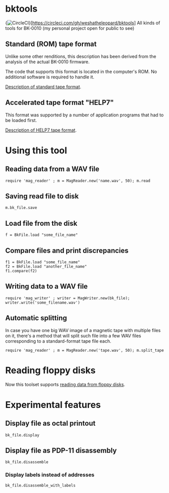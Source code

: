 # bktools
{<img src="https://circleci.com/gh/weshatheleopard/bktools.svg?style=svg" alt="CircleCI" />}[https://circleci.com/gh/weshatheleopard/bktools]
All kinds of tools for BK-0010 (my personal project open for public to see)



## Standard (ROM) tape format

Unlike some other renditions, this description has been derived from the analysis of the actual BK-0010 firmware.

The code that supports this format is located in the computer's ROM. No additional software is required to handle it.

[Description of standard tape format](doc/bk_tape_format.md).

## Accelerated tape format "HELP7"

This format was supported by a number of application programs that had to be loaded first.

[Description of HELP7 tape format](doc/help7_tape_format.md).

# Using this tool

## Reading data from a WAV file

```
require 'mag_reader' ; m = MagReader.new('name.wav', 50); m.read
```

## Saving read file to disk

```
m.bk_file.save
```

## Load file from the disk

```
f = BkFile.load "some_file_name"
```

## Compare files and print discrepancies

```
f1 = BkFile.load "some_file_name"
f2 = BkFile.load "another_file_name"
f1.compare(f2)
```

## Writing data to a WAV file

```
require 'mag_writer' ; writer = MagWriter.new(bk_file); writer.write('some_filename.wav')
```
## Automatic splitting

In case you have one big WAV image of a magnetic tape with multiple files on it, there's a method that will split such file into a few WAV files corresponding to a standard-format tape file each.

```
require 'mag_reader' ; m = MagReader.new('tape.wav', 50); m.split_tape

```

# Reading floppy disks

Now this toolset supports [reading data from floppy disks](doc/floppy_disks.md).

# Experimental features

## Display file as octal printout
```
bk_file.display

```

## Display file as PDP-11 disassembly

```
bk_file.disassemble

```

### Display labels instead of addresses

```
bk_file.disassemble_with_labels

```

